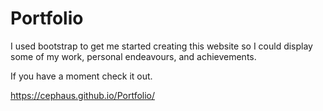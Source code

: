 # Portfolio
I used bootstrap to get me started creating this website so I could display some of my work, personal endeavours, and achievements.

If you have a moment check it out. 

https://cephaus.github.io/Portfolio/
